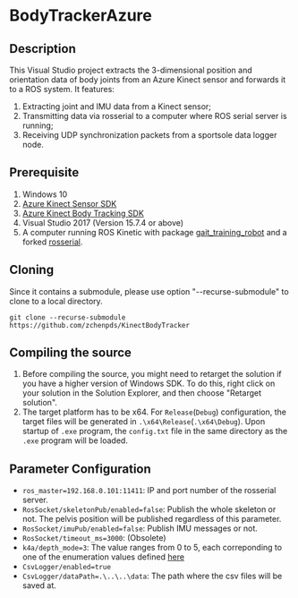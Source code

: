 # BodyTrackerAzure

## Description
This Visual Studio project extracts the 3-dimensional position and orientation data of body joints from an Azure Kinect sensor and forwards it to a ROS system. It features:
1. Extracting joint and IMU data from a Kinect sensor;
1. Transmitting data via rosserial to a computer where ROS serial server is running;
1. Receiving UDP synchronization packets from a sportsole data logger node.


## Prerequisite
1. Windows 10
1. [Azure Kinect Sensor SDK](https://docs.microsoft.com/en-us/azure/Kinect-dk/sensor-sdk-download)
1. [Azure Kinect Body Tracking SDK](https://docs.microsoft.com/en-us/azure/Kinect-dk/body-sdk-download)
1. Visual Studio 2017 (Version 15.7.4 or above)
1. A computer running ROS Kinetic with package [gait_training_robot](https://github.com/zchenpds/gait_training_robot) and a forked [rosserial](https://github.com/ral-stevens/rosserial).

## Cloning
Since it contains a submodule, please use option "--recurse-submodule" to clone to a local directory.
```
git clone --recurse-submodule https://github.com/zchenpds/KinectBodyTracker
```

## Compiling the source
1. Before compiling the source, you might need to retarget the solution if you have a higher version of Windows SDK. To do this, right click on your solution in the Solution Explorer, and then choose "Retarget solution". 
1. The target platform has to be x64. For `Release`(`Debug`) configuration, the target files will be generated in `.\x64\Release`(`.\x64\Debug`). Upon startup of `.exe` program, the `config.txt` file in the same directory as the `.exe` program will be loaded.

## Parameter Configuration
- `ros_master=192.168.0.101:11411`: IP and port number of the rosserial server.
- `RosSocket/skeletonPub/enabled=false`: Publish the whole skeleton or not. The pelvis position will be published regardless of this parameter.
- `RosSocket/imuPub/enabled=false`: Publish IMU messages or not.
- `RosSocket/timeout_ms=3000`: (Obsolete)
- `k4a/depth_mode=3`: The value ranges from 0 to 5, each correponding to one of the enumeration values defined [here](https://microsoft.github.io/Azure-Kinect-Sensor-SDK/master/group___enumerations_ga3507ee60c1ffe1909096e2080dd2a05d.html#ga3507ee60c1ffe1909096e2080dd2a05d)
- `CsvLogger/enabled=true`
- `CsvLogger/dataPath=.\..\..\data`: The path where the csv files will be saved at.
